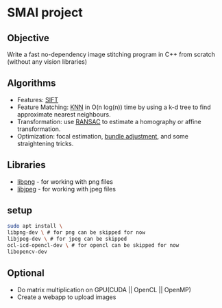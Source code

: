 # SMAI project

## Objective
Write a fast no-dependency image stitching program in C++ from scratch (without any vision libraries)

## Algorithms
+ Features: [SIFT](http://en.wikipedia.org/wiki/Scale-invariant_feature_transform)
+ Feature Matching: [KNN](https://en.wikipedia.org/wiki/K-nearest_neighbors_algorithm) in O(n log(n)) time by using a k-d tree to find approximate nearest neighbours.
+ Transformation: use [RANSAC](http://en.wikipedia.org/wiki/RANSAC) to estimate a homography or affine transformation.
+ Optimization: focal estimation, [bundle adjustment](https://en.wikipedia.org/wiki/Bundle_adjustment), and some straightening tricks.

## Libraries
+ [libpng](http://www.libpng.org/pub/png/libpng.html) - for working with png files
+ [libjpeg](http://libjpeg.sourceforge.net/) - for working with jpeg files

## setup
```bash
sudo apt install \ 
libpng-dev \ # for png can be skipped for now
libjpeg-dev \ # for jpeg can be skipped
ocl-icd-opencl-dev \ # for opencl can be skipped for now
libopencv-dev
```

## Optional
+ Do matrix multiplication on GPU(CUDA || OpenCL || OpenMP)
+ Create a webapp to upload images

